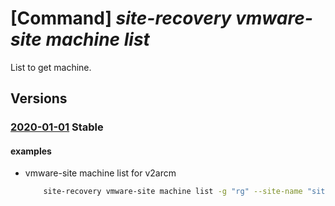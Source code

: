 # [Command] _site-recovery vmware-site machine list_

List to get machine.

## Versions

### [2020-01-01](/Resources/mgmt-plane/L3N1YnNjcmlwdGlvbnMve30vcmVzb3VyY2Vncm91cHMve30vcHJvdmlkZXJzL21pY3Jvc29mdC5vZmZhenVyZS92bXdhcmVzaXRlcy97fS9tYWNoaW5lcw==/2020-01-01.xml) **Stable**

<!-- mgmt-plane /subscriptions/{}/resourcegroups/{}/providers/microsoft.offazure/vmwaresites/{}/machines 2020-01-01 -->

#### examples

- vmware-site machine list for v2arcm
    ```bash
        site-recovery vmware-site machine list -g "rg" --site-name "site_name"
    ```
